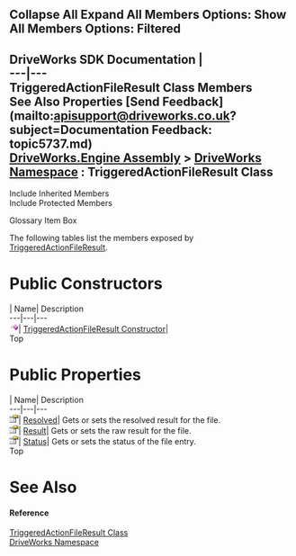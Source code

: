        

 Collapse All Expand All  Members Options: Show All  Members Options: Filtered   
---  
DriveWorks SDK Documentation  |   
---|---  
TriggeredActionFileResult Class Members   
See Also Properties [Send Feedback](mailto:apisupport@driveworks.co.uk?subject=Documentation Feedback: topic5737.md)  
[DriveWorks.Engine Assembly](topic2156.md) > [DriveWorks Namespace](topic2159.md) : TriggeredActionFileResult Class  
---  
  
Include Inherited Members    
Include Protected Members  


Glossary Item Box

The following tables list the members exposed by [TriggeredActionFileResult](topic5737.md).

# Public Constructors

| Name| Description  
---|---|---  
![Public Constructor](dotnetimages/publicConstructor.gif)| [TriggeredActionFileResult Constructor](topic5743.md)|   
Top

# Public Properties

| Name| Description  
---|---|---  
![Public Property](dotnetimages/publicProperty.gif)| [Resolved](topic5744.md)| Gets or sets the resolved result for the file.   
![Public Property](dotnetimages/publicProperty.gif)| [Result](topic5745.md)| Gets or sets the raw result for the file.   
![Public Property](dotnetimages/publicProperty.gif)| [Status](topic5746.md)| Gets or sets the status of the file entry.   
Top

# See Also

#### Reference

[TriggeredActionFileResult Class](topic5737.md)   
[DriveWorks Namespace](topic2159.md)


